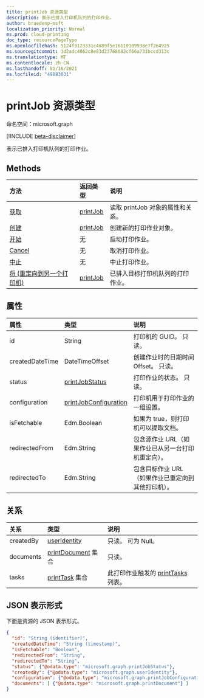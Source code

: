 ```yaml
---
title: printJob 资源类型
description: 表示已排入打印机队列的打印作业。
author: braedenp-msft
localization_priority: Normal
ms.prod: cloud-printing
doc_type: resourcePageType
ms.openlocfilehash: 5124f3123331c4889f5e16110109938e7f264925
ms.sourcegitcommit: 1d2adc4062c8e83d23768682cf66a731bccd313c
ms.translationtype: MT
ms.contentlocale: zh-CN
ms.lasthandoff: 01/16/2021
ms.locfileid: "49883031"
---
```

# <a name="printjob-resource-type"></a>printJob 资源类型

命名空间：microsoft.graph

[!INCLUDE [beta-disclaimer](../../includes/beta-disclaimer.md)]

表示已排入打印机队列的打印作业。

## <a name="methods"></a>Methods

| 方法       | 返回类型 | 说明 |
|:-------------|:------------|:------------|
| [获取](../api/printjob-get.md) | [printJob](printjob.md) | 读取 printJob 对象的属性和关系。 |
| [创建](../api/printer-post-jobs.md) | [printJob](printjob.md) | 创建新的打印作业对象。 |
| [开始](../api/printjob-start.md)|无|启动打印作业。|
| [Cancel](../api/printjob-cancel.md)|无|取消打印作业。|
| [中止](../api/printjob-abort.md)|无|中止打印作业。|
| [将 (重定向到另一个打印机) ](../api/printjob-redirect.md) | [printJob](printjob.md) | 已排入目标打印机队列的打印作业。 |

## <a name="properties"></a>属性
| 属性     | 类型        | 说明 |
|:-------------|:------------|:------------|
|id|String|打印机的 GUID。 只读。|
|createdDateTime|DateTimeOffset|创建作业时的日期时间Offset。 只读。|
|status|[printJobStatus](printjobstatus.md)|打印作业的状态。 只读。|
|configuration|[printJobConfiguration](printJobConfiguration.md)|打印机用于打印作业的一组设置。|
|isFetchable|Edm.Boolean|如果为 true，则打印机可以提取文档。|
|redirectedFrom|Edm.String|包含源作业 URL（如果作业已从另一台打印机重定向）。|
|redirectedTo|Edm.String|包含目标作业 URL（如果作业已重定向到其他打印机）。|

## <a name="relationships"></a>关系
| 关系 | 类型        | 说明 |
|:-------------|:------------|:------------|
|createdBy|[userIdentity](useridentity.md)| 只读。 可为 Null。|
|documents|[printDocument](printdocument.md) 集合| 只读。|
|tasks|[printTask](printtask.md) 集合|此打印作业触发的 [printTasks](printtask.md) 列表。|

## <a name="json-representation"></a>JSON 表示形式

下面是资源的 JSON 表示形式。

<!-- {
  "blockType": "resource",
  "optionalProperties": [

  ],
  "@odata.type": "microsoft.graph.printJob",
  "keyProperty": "id",
  "baseType":"microsoft.graph.entity"
}-->

```json
{
  "id": "String (identifier)",
  "createdDateTime": "String (timestamp)",
  "isFetchable": "Boolean",
  "redirectedFrom": "String",
  "redirectedTo": "String",
  "status": {"@odata.type": "microsoft.graph.printJobStatus"},
  "createdBy": {"@odata.type": "microsoft.graph.userIdentity"},
  "configuration": {"@odata.type": "microsoft.graph.printJobConfiguration"},
  "documents": [ {"@odata.type": "microsoft.graph.printDocument"} ]
}
```

<!-- uuid: 8fcb5dbc-d5aa-4681-8e31-b001d5168d79
2015-10-25 14:57:30 UTC -->
<!-- {
  "type": "#page.annotation",
  "description": "printJob resource",
  "keywords": "",
  "section": "documentation",
  "tocPath": ""
}-->

